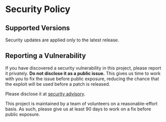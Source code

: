 # Security Policy

## Supported Versions

Security updates are applied only to the latest release.

## Reporting a Vulnerability

If you have discovered a security vulnerability in this project, please report it privately. **Do not disclose it as a public issue.** This gives us time to work with you to fix the issue before public exposure, reducing the chance that the exploit will be used before a patch is released.

Please disclose it at [security advisory](https://github.com/KhronosGroup/SPIRV-Tools/security/advisories/new).

This project is maintained by a team of volunteers on a reasonable-effort basis. As such, please give us at least 90 days to work on a fix before public exposure.
